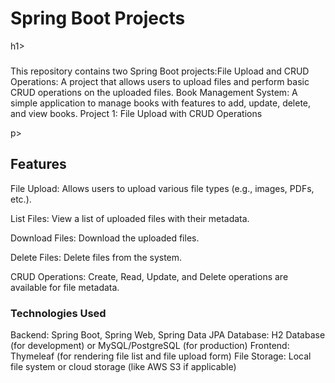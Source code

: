<h1>Spring Boot Projects</h1>h1>
<h3></h3>This repository contains two Spring Boot projects:</h3?

<p>File Upload and CRUD Operations: A project that allows users to upload files and perform basic CRUD operations on the uploaded files.
Book Management System: A simple application to manage books with features to add, update, delete, and view books.
Project 1: File Upload with CRUD Operations</p>p>
<h2>Features</h2>
<p>File Upload: Allows users to upload various file types (e.g., images, PDFs, etc.).</p>
<p>List Files: View a list of uploaded files with their metadata.<p>
<p>Download Files: Download the uploaded files.<p>
<p>Delete Files: Delete files from the system.<p>
<p>CRUD Operations: Create, Read, Update, and Delete operations are available for file metadata.<p>
<h3>Technologies Used</h3>
<p>Backend: Spring Boot, Spring Web, Spring Data JPA
Database: H2 Database (for development) or MySQL/PostgreSQL (for production)
Frontend: Thymeleaf (for rendering file list and file upload form)
File Storage: Local file system or cloud storage (like AWS S3 if applicable)</p>
